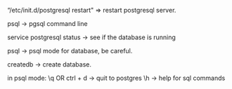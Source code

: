“/etc/init.d/postgresql restart" => restart postgresql server.

psql -> pgsql command line

service postgresql status -> see if the database is running 

psql <database> -> psql mode for database, be careful.

createdb <database name> -> create database.



in psql mode:
\q OR ctrl + d -> quit to postgres
\h -> help for sql commands



